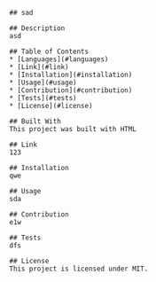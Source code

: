 
    
    ## sad
    
    ## Description
    asd

    ## Table of Contents
    * [Languages](#languages)
    * [Link](#link)
    * [Installation](#installation)
    * [Usage](#usage)
    * [Contribution](#contribution)
    * [Tests](#tests)
    * [License](#license)

    ## Built With
    This project was built with HTML
    
    ## Link
    123

    ## Installation
    qwe

    ## Usage 
    sda

    ## Contribution
    e1w

    ## Tests
    dfs

    ## License 
    This project is licensed under MIT.

    